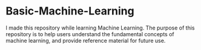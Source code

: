 # Basic-Machine-Learning
I made this repository while learning Machine Learning.
The purpose of this repository is to help users understand the fundamental concepts of machine learning, and provide reference material for future use.
